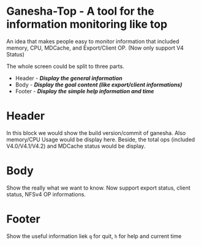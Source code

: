 # Ganesha-Top - A tool for the information monitoring like top

An idea that makes people easy to monitor information that included memory, CPU, MDCache, and Export/Client OP.
(Now only support V4 Status)

The whole screen could be split to three parts.

  - Header  - ***Display the general information***
  - Body    - ***Display the goal content (like export/client informations)***
  - Footer  - ***Display the simple help information and time***

# Header

In this block we would show the build version/commit of ganesha. Also memory/CPU Usage would be display here.
Beside, the total ops (included V4.0/V4.1/V4.2) and MDCache status would be display.

# Body

Show the really what we want to know. Now support export status, client status, NFSv4 OP informations.

# Footer

Show the useful information liek `q` for quit, `h` for help and current time
